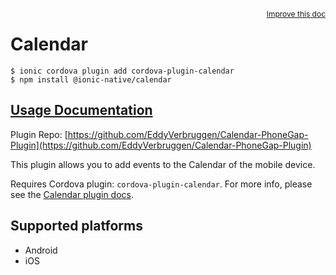 <a style="float:right;font-size:12px;" href="http://github.com/ionic-team/ionic-native/edit/master/src/@ionic-native/plugins/calendar/index.ts#L56">
  Improve this doc
</a>

# Calendar

```
$ ionic cordova plugin add cordova-plugin-calendar
$ npm install @ionic-native/calendar
```

## [Usage Documentation](https://ionicframework.com/docs/native/calendar/)

Plugin Repo: [https://github.com/EddyVerbruggen/Calendar-PhoneGap-Plugin](https://github.com/EddyVerbruggen/Calendar-PhoneGap-Plugin)

This plugin allows you to add events to the Calendar of the mobile device.

Requires Cordova plugin: `cordova-plugin-calendar`. For more info, please see the [Calendar plugin docs](https://github.com/EddyVerbruggen/Calendar-PhoneGap-Plugin).

## Supported platforms
- Android
- iOS



